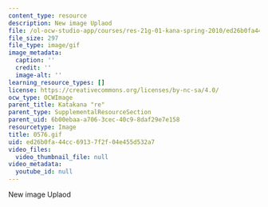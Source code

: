 ```yaml
---
content_type: resource
description: New image Uplaod
file: /ol-ocw-studio-app/courses/res-21g-01-kana-spring-2010/ed26b0fa44cc69137f2f04e455d532a7_0576.gif
file_size: 297
file_type: image/gif
image_metadata:
  caption: ''
  credit: ''
  image-alt: ''
learning_resource_types: []
license: https://creativecommons.org/licenses/by-nc-sa/4.0/
ocw_type: OCWImage
parent_title: Katakana "re"
parent_type: SupplementalResourceSection
parent_uid: 6b00ebaa-a706-3cec-40c9-8daf29e7e158
resourcetype: Image
title: 0576.gif
uid: ed26b0fa-44cc-6913-7f2f-04e455d532a7
video_files:
  video_thumbnail_file: null
video_metadata:
  youtube_id: null
---
```

New image Uplaod